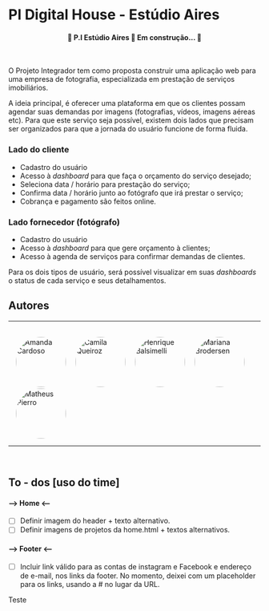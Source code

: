 # PI Digital House - Estúdio Aires

<h4 align="center"> 
	🚧  P.I Estúdio Aires 🚀 Em construção...  🚧
</h4>
<br/>

O Projeto Integrador tem como proposta construir uma aplicação web para uma empresa de fotografia, especializada em prestação de serviços imobiliários.

A ideia principal, é oferecer uma plataforma em que os clientes possam agendar suas demandas por imagens (fotografias, vídeos, imagens aéreas etc). Para que este serviço seja possível, existem dois lados que precisam ser organizados para que a jornada do usuário funcione de forma fluida.

### Lado do cliente

- Cadastro do usuário
- Acesso à _dashboard_ para que faça o orçamento do serviço desejado;
- Seleciona data / horário para prestação do serviço;
- Confirma data / horário junto ao fotógrafo que irá prestar o serviço;
- Cobrança e pagamento são feitos online.

### Lado fornecedor (fotógrafo)

- Cadastro do usuário
- Acesso à _dashboard_ para que gere orçamento à clientes;
- Acesso à agenda de serviços para confirmar demandas de clientes.

Para os dois tipos de usuário, será possível visualizar em suas _dashboards_ o status de cada serviço e seus detalhamentos.

## Autores
----

<br/>

<div>
    <a href="https://github.com/orgs/PI-DigitalHouse/people/cardoso24"><img style="border-radius: 50%;" src="https://media-exp1.licdn.com/dms/image/C4D03AQEHgkDzrGHAfA/profile-displayphoto-shrink_800_800/0/1586794626624?e=1623283200&v=beta&t=WiFfcYFIHBB3P3U9xD1mg2LmLUjcN9uuyK4dKu5dfjw" width="100px;" alt="Amanda Cardoso"/></a>
    <a href="https://github.com/camimq"> <img style="border-radius: 50%;" src="https://avatars.githubusercontent.com/u/7540283?s=400&u=3f8c64bb5cdec217f324f3947af502d62566d3b9&v=4" width="100px;" alt="Camila Queiroz"/></a>
    <a href="https://github.com/orgs/PI-DigitalHouse/people/henriquepbalsimelli"> <img style="border-radius: 50%;" src="https://media-exp1.licdn.com/dms/image/C4D03AQEyKvQ1FNuMNw/profile-displayphoto-shrink_800_800/0/1605117347153?e=1623283200&v=beta&t=Ta-R0uf1t_NoQOTyo6fynJdbBbjsO2oUL9LwXYl2mXo" width="100px;" alt="Henrique Balsimelli"/></a>
    <a href="https://www.linkedin.com/in/mariana-pinheiro-brodersen-ela-she-ella-93868314a/"><img style="border-radius: 50%;" src="https://media-exp1.licdn.com/dms/image/C4D03AQGet47hjBW6UQ/profile-displayphoto-shrink_800_800/0/1597851377503?e=1623283200&v=beta&t=IRZF3S-7sexHuraYGdH--ZsEvtdoy_ORtLgUKILgyto" width="100px;" alt="Mariana Brodersen"/></a>
    <a href="https://www.linkedin.com/in/mariana-pinheiro-brodersen-ela-she-ella-93868314a/"><img style="border-radius: 50%;" src="https://media-exp1.licdn.com/dms/image/C5635AQFQEnkJuPgHqA/profile-framedphoto-shrink_800_800/0/1617670015429?e=1618009200&v=beta&t=FNylmBc0_BIc3ka2ftuSotbDfEdhQfMQ5TtRPfk5zlQ" width="100px;" alt="Matheus Pierro"/></a>
    

</div>

<style>

    a {
        margin-left: 15px
    }
</style>

---
<br/>

## To - dos [uso do time]

#### --> Home <--

- [ ] Definir imagem do header + texto alternativo.
- [ ] Definir imagens de projetos da home.html + textos alternativos.

#### --> Footer <--

- [ ] Incluir link válido para as contas de instagram e Facebook e endereço de e-mail, nos links da footer. No momento, deixei com um placeholder para os links, usando a # no lugar da URL.

Teste
